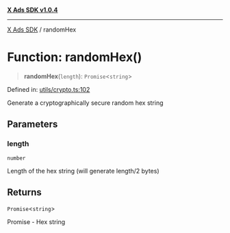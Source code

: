 [**X Ads SDK v1.0.4**](../README.md)

***

[X Ads SDK](../globals.md) / randomHex

# Function: randomHex()

> **randomHex**(`length`): `Promise`\<`string`\>

Defined in: [utils/crypto.ts:102](https://github.com/kage1020/x-ads-sdk/blob/main/src/utils/crypto.ts#L102)

Generate a cryptographically secure random hex string

## Parameters

### length

`number`

Length of the hex string (will generate length/2 bytes)

## Returns

`Promise`\<`string`\>

Promise<string> - Hex string
